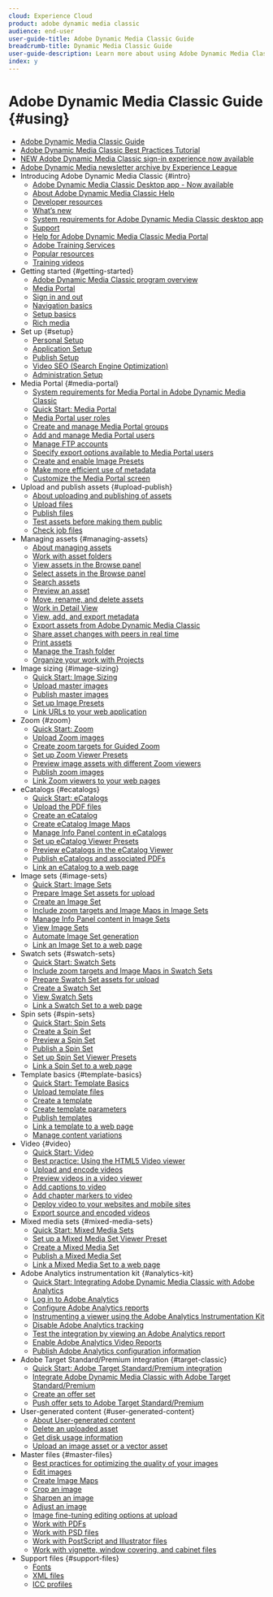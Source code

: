 ```yaml
---
cloud: Experience Cloud
product: adobe dynamic media classic
audience: end-user
user-guide-title: Adobe Dynamic Media Classic Guide
breadcrumb-title: Dynamic Media Classic Guide
user-guide-description: Learn more about using Adobe Dynamic Media Classic
index: y
---
```


# Adobe Dynamic Media Classic Guide {#using}

+ [Adobe Dynamic Media Classic Guide](home.md)
+ [Adobe Dynamic Media Classic Best Practices Tutorial](https://experienceleague.adobe.com/docs/experience-manager-learn/dynamic-media-classic-tutorial/overview.html)
+ [NEW Adobe Dynamic Media Classic sign-in experience now available](new-ui-2020.md)
+ [Adobe Dynamic Media newsletter archive by Experience League](dynamic-media-newsletter.md)
+ Introducing Adobe Dynamic Media Classic {#intro}
  + [Adobe Dynamic Media Classic Desktop app - Now available](dynamic-media-classic-desktop-app.md)
  + [About Adobe Dynamic Media Classic Help](introduction.md)
  + [Developer resources](developer-resources.md)
  + [What’s new](whats-new.md)
  + [System requirements for Adobe Dynamic Media Classic desktop app](system-requirements.md)
  + [Support](support.md)
  + [Help for Adobe Dynamic Media Classic Media Portal](help-dmc-media-portal.md)
  + [Adobe Training Services](training-services.md)
  + [Popular resources](popular-resources.md)
  + [Training videos](training-videos.md)
+ Getting started {#getting-started}
  + [Adobe Dynamic Media Classic program overview](dmc-platform-overview.md)
  + [Media Portal](media-portal.md)
  + [Sign in and out](signing-out.md)
  + [Navigation basics](navigation-basics.md)
  + [Setup basics](setup-basics.md)
  + [Rich media](rich-media.md)
+ Set up {#setup}
  + [Personal Setup](personal-setup.md)
  + [Application Setup](application-setup.md)
  + [Publish Setup](publish-setup.md)
  + [Video SEO (Search Engine Optimization)](video-seo-search-engine-optimization.md)
  + [Administration Setup](administration-setup.md)
+ Media Portal {#media-portal}
  + [System requirements for Media Portal in Adobe Dynamic Media Classic](system-requirements-media-portal.md)
  + [Quick Start: Media Portal](quick-start-media-portal-administration.md)
  + [Media Portal user roles](media-portal-user-roles.md)
  + [Create and manage Media Portal groups](creating-media-portal-groups.md)
  + [Add and manage Media Portal users](adding-media-portal-users.md)
  + [Manage FTP accounts](ftp-accounts.md)
  + [Specify export options available to Media Portal users](specifying-export-options-available-media.md)
  + [Create and enable Image Presets](creating-enabling-image-presets.md)
  + [Make more efficient use of metadata](making-efficient-metadata.md)
  + [Customize the Media Portal screen](customizing-media-portal-screen.md)
+ Upload and publish assets {#upload-publish}
  + [About uploading and publishing of assets](about-asset-upload-publish.md)
  + [Upload files](uploading-files.md)
  + [Publish files](publishing-files.md)
  + [Test assets before making them public](testing-assets-making-them-public.md)
  + [Check job files](checking-job-files.md)
+ Managing assets {#managing-assets}
  + [About managing assets](about-managing-assets.md)
  + [Work with asset folders](asset-folders.md)
  + [View assets in the Browse panel](viewing-assets-browse-panel.md)
  + [Select assets in the Browse panel](selecting-assets-browse-panel.md)
  + [Search assets](searching-assets.md)
  + [Preview an asset](previewing-asset.md)
  + [Move, rename, and delete assets](moving-renaming-deleting-assets.md)
  + [Work in Detail View](detail-view.md)
  + [View, add, and export metadata](viewing-adding-exporting-metadata.md)
  + [Export assets from Adobe Dynamic Media Classic](exporting-assets-from-dmc.md)
  + [Share asset changes with peers in real time](sharing-asset-changes-peers-real.md)
  + [Print assets](printing-assets.md)
  + [Manage the Trash folder](trash-folder.md)
  + [Organize your work with Projects](organizing-projects.md)
+ Image sizing {#image-sizing}
  + [Quick Start: Image Sizing](quick-start-image-sizing.md)
  + [Upload master images](uploading-master-images.md)
  + [Publish master images](publishing-master-images.md)
  + [Set up Image Presets](setting-image-presets.md)
  + [Link URLs to your web application](linking-urls-web-application.md)
+ Zoom {#zoom}
  + [Quick Start: Zoom](quick-start-zoom.md)
  + [Upload Zoom images](uploading-zoom-images.md)
  + [Create zoom targets for Guided Zoom](creating-zoom-targets-guided-zoom.md)
  + [Set up Zoom Viewer Presets](setting-zoom-viewer-presets.md)
  + [Preview image assets with different Zoom viewers](previewing-image-assets-different-zoom.md)
  + [Publish zoom images](publishing-zoom-images.md)
  + [Link Zoom viewers to your web pages](linking-zoom-viewers-web-pages.md)
+ eCatalogs {#ecatalogs}
  + [Quick Start: eCatalogs](quick-start-ecatalog.md)
  + [Upload the PDF files](uploading-pdf-files.md)
  + [Create an eCatalog](creating-ecatalog.md)
  + [Create eCatalog Image Maps](creating-ecatalog-image-maps.md)
  + [Manage Info Panel content in eCatalogs](info-panel-content-ecatalog.md)
  + [Set up eCatalog Viewer Presets](setting-ecatalog-viewer-presets.md)
  + [Preview eCatalogs in the eCatalog Viewer](previewing-ecatalogs-ecatalog-viewer.md)
  + [Publish eCatalogs and associated PDFs](publishing-ecatalogs-associated-pdfs.md)
  + [Link an eCatalog to a web page](linking-ecatalog-web-page.md)
+ Image sets {#image-sets}
  + [Quick Start: Image Sets](quick-start-image-sets.md)
  + [Prepare Image Set assets for upload](preparing-image-set-assets-upload.md)
  + [Create an Image Set](creating-image-set.md)
  + [Include zoom targets and Image Maps in Image Sets](including-zoom-targets-image-maps-image-sets.md)
  + [Manage Info Panel content in Image Sets](info-panel-content-image-sets.md)
  + [View Image Sets](viewing-image-sets.md)
  + [Automate Image Set generation](automated-image-set-generation.md)
  + [Link an Image Set to a web page](linking-image-set-web-page.md)
+ Swatch sets {#swatch-sets}
  + [Quick Start: Swatch Sets](quick-start-swatch-sets.md)
  + [Include zoom targets and Image Maps in Swatch Sets](including-zoom-targets-image-maps-swatch-sets.md)
  + [Prepare Swatch Set assets for upload](preparing-swatch-set-assets-upload.md)
  + [Create a Swatch Set](creating-swatch-set.md)
  + [View Swatch Sets](viewing-swatch-sets.md)
  + [Link a Swatch Set to a web page](linking-swatch-set-web-page.md)
+ Spin sets {#spin-sets}
  + [Quick Start: Spin Sets](quick-start-spin-sets.md)
  + [Create a Spin Set](creating-spin-set.md)
  + [Preview a Spin Set](previewing-spin-set.md)
  + [Publish a Spin Set](publishing-spin-set.md)
  + [Set up Spin Set Viewer Presets](setting-spin-set-viewer-presets.md)
  + [Link a Spin Set to a web page](linking-spin-set-web-page.md)
+ Template basics {#template-basics}
  + [Quick Start: Template Basics](quick-start-template-basics.md)
  + [Upload template files](uploading-template-files.md)
  + [Create a template](creating-template.md)
  + [Create template parameters](creating-template-parameters.md)
  + [Publish templates](publishing-templates.md)
  + [Link a template to a web page](linking-template-web-page.md)
  + [Manage content variations](content-variations.md)
+ Video {#video}
  + [Quick Start: Video](quick-start-video.md)
  + [Best practice: Using the HTML5 Video viewer](best-practice-using-html5-video.md)
  + [Upload and encode videos](uploading-encoding-videos.md)
  + [Preview videos in a video viewer](previewing-videos-video-viewer.md)
  + [Add captions to video](adding-captions-video.md)
  + [Add chapter markers to video](adding-chapter-markers-video.md)
  + [Deploy video to your websites and mobile sites](deploying-video-websites-mobile-sites.md)
  + [Export source and encoded videos](exporting-source-encoded-videos.md)
+ Mixed media sets {#mixed-media-sets}
  + [Quick Start: Mixed Media Sets](quick-start-mixed-media-sets.md)
  + [Set up a Mixed Media Set Viewer Preset](setting-mixed-media-set-viewer.md)
  + [Create a Mixed Media Set](creating-mixed-media-set.md)
  + [Publish a Mixed Media Set](publishing-mixed-media-set.md)
  + [Link a Mixed Media Set to a web page](linking-mixed-media-set-web.md)
+ Adobe Analytics instrumentation kit {#analytics-kit}
  + [Quick Start: Integrating Adobe Dynamic Media Classic with Adobe Analytics](quick-start-integrating-dmc-analytics.md)
  + [Log in to Adobe Analytics](log-analytics.md)
  + [Configure Adobe Analytics reports](configuring-analytics-reports.md)
  + [Instrumenting a viewer using the Adobe Analytics Instrumentation Kit](instrumenting-viewer-using-analytics-instrumentation.md)
  + [Disable Adobe Analytics tracking](disabling-analytics-tracking.md)
  + [Test the integration by viewing an Adobe Analytics report](testing-integration-viewing-analytics-report.md)
  + [Enable Adobe Analytics Video Reports](enabling-analytics-video-reports.md)
  + [Publish Adobe Analytics configuration information](publishing-analytics-configuration-information.md)
+ Adobe Target Standard/Premium integration {#target-classic}
  + [Quick Start: Adobe Target Standard/Premium integration](quick-start-target-integration.md)
  + [Integrate Adobe Dynamic Media Classic with Adobe Target Standard/Premium](integrating-dmc-with-target.md)
  + [Create an offer set](creating-offer-set.md)
  + [Push offer sets to Adobe Target Standard/Premium](pushing-offer-sets-target.md)
+ User-generated content {#user-generated-content}
  + [About User-generated content](about-ugc.md)
  + [Delete an uploaded asset](deleting-uploaded-asset.md)
  + [Get disk usage information](getting-disk-usage-information.md)
  + [Upload an image asset or a vector asset](uploading-image-asset-or-vector.md)
+ Master files {#master-files}
  + [Best practices for optimizing the quality of your images](best-practices-optimizing-quality-images.md)
  + [Edit images](editing-images.md)
  + [Create Image Maps](creating-image-maps.md)
  + [Crop an image](cropping-image.md)
  + [Sharpen an image](sharpening-image.md)
  + [Adjust an image](adjusting-image.md)
  + [Image fine-tuning editing options at upload](image-editing-options-upload.md)
  + [Work with PDFs](pdfs.md)
  + [Work with PSD files](psd-files.md)
  + [Work with PostScript and Illustrator files](postscript-illustrator-files.md)
  + [Work with vignette, window covering, and cabinet files](vignette-window-covering-cabinet-files.md)
+ Support files {#support-files}
  + [Fonts](fonts.md)
  + [XML files](xml-files.md)
  + [ICC profiles](icc-profiles.md)
